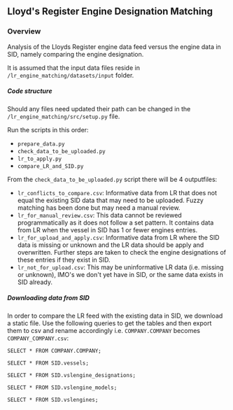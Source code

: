 ## Lloyd's Register Engine Designation Matching
### Overview
Analysis of the Lloyds Register engine data feed versus the engine
 data in SID, namely comparing the engine designation.
 
It is assumed that the input data files reside in 
`/lr_engine_matching/datasets/input` folder.

##### Code structure
Should any files need updated their path can be changed in the 
`/lr_engine_matching/src/setup.py` file.

Run the scripts in this order:
- `prepare_data.py`
- `check_data_to_be_uploaded.py`
- `lr_to_apply.py`
- `compare_LR_and_SID.py`

From the `check_data_to_be_uploaded.py` script there will be 4 outputfiles:
- `lr_conflicts_to_compare.csv`: Informative data from LR that does not equal
the existing SID data that may need to be uploaded. Fuzzy matching has been done but may
need a manual review.
- `lr_for_manual_review.csv`: This data cannot be reviewed programmatically as it does
not follow a set pattern. It contains data from LR when the vessel in SID has 1 or fewer engines entries.
- `lr_for_upload_and_apply.csv`: Informative data from LR where the SID data is missing
or unknown and the LR data should be apply and overwritten. Further steps are taken to 
check the engine designations of these entries if they exist in SID.
- `lr_not_for_upload.csv`: This may be uninformative LR data (i.e. missing or unknown),
IMO's we don't yet have in SID, or the same data exists in SID already.

##### Downloading data from SID 
In order to compare the LR feed with the existing data in SID, we download
a static file. Use the following queries to get the tables and then export 
them to csv and rename accordingly i.e. `COMPANY.COMPANY` becomes 
`COMPANY_COMPANY.csv`:


    SELECT * FROM COMPANY.COMPANY;
    
    SELECT * FROM SID.vessels;
    
    SELECT * FROM SID.vslengine_designations;
    
    SELECT * FROM SID.vslengine_models;
    
    SELECT * FROM SID.vslengines;
